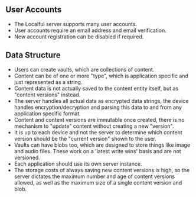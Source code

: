 
## User Accounts
- The Localful server supports many user accounts.
- User accounts require an email address and email verification.
- New account registration can be disabled if required.

## Data Structure
- Users can create vaults, which are collections of content.
- Content can be of one or more "type", which is application specific and just represented as a string.
- Content data is not actually saved to the content entity itself, but as "content versions" instead.
- The server handles all actual data as encrypted data strings, the device handles encryption/decryption and parsing this data to and from any application specific format.
- Content and content versions are immutable once created, there is no mechanism to "update" content without creating a new "version".
- It is up to each device and not the server to determine which content version should be the "current version" shown to the user. 
- Vaults can have blobs too, which are designed to store things like image and audio files. These work on a 'latest write wins' basis and are not versioned.
- Each application should use its own server instance.
- The storage costs of always saving new content versions is high, so the server dictates the maximum number and age of content versions allowed, as well as the maximum size of a single content version and blob.
